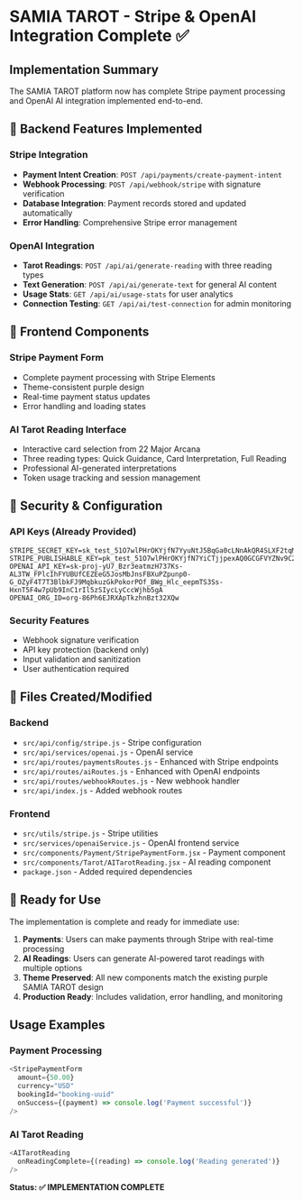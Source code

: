 # SAMIA TAROT - Stripe & OpenAI Integration Complete ✅

## Implementation Summary

The SAMIA TAROT platform now has complete Stripe payment processing and OpenAI AI integration implemented end-to-end.

## 🔧 Backend Features Implemented

### Stripe Integration
- **Payment Intent Creation**: `POST /api/payments/create-payment-intent`
- **Webhook Processing**: `POST /api/webhook/stripe` with signature verification
- **Database Integration**: Payment records stored and updated automatically
- **Error Handling**: Comprehensive Stripe error management

### OpenAI Integration  
- **Tarot Readings**: `POST /api/ai/generate-reading` with three reading types
- **Text Generation**: `POST /api/ai/generate-text` for general AI content
- **Usage Stats**: `GET /api/ai/usage-stats` for user analytics
- **Connection Testing**: `GET /api/ai/test-connection` for admin monitoring

## 🎨 Frontend Components

### Stripe Payment Form
- Complete payment processing with Stripe Elements
- Theme-consistent purple design
- Real-time payment status updates
- Error handling and loading states

### AI Tarot Reading Interface
- Interactive card selection from 22 Major Arcana
- Three reading types: Quick Guidance, Card Interpretation, Full Reading
- Professional AI-generated interpretations
- Token usage tracking and session management

## 🔐 Security & Configuration

### API Keys (Already Provided)
```
STRIPE_SECRET_KEY=sk_test_51O7wlPHrOKYjfN7YyuNtJ5BqGa0cLNnAkQR4SLXF2tqMmIiCuSyHnWRolU8hEodP42qBYS3hlZtQ67I4TxZAdrZv00vWeDcnyO
STRIPE_PUBLISHABLE_KEY=pk_test_51O7wlPHrOKYjfN7YiCTjjpexAQ0GCGFVYZNv9C2krbOjIvGoFuOckSER6gSj12psZOXgjBP2VlmHxpwLwu9s5AwW00qPXZX2Cn
OPENAI_API_KEY=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
OPENAI_ORG_ID=org-86Ph6EJRXApTkzhnBzt32XQw
```

### Security Features
- Webhook signature verification
- API key protection (backend only)
- Input validation and sanitization
- User authentication required

## 📁 Files Created/Modified

### Backend
- `src/api/config/stripe.js` - Stripe configuration
- `src/api/services/openai.js` - OpenAI service
- `src/api/routes/paymentsRoutes.js` - Enhanced with Stripe endpoints
- `src/api/routes/aiRoutes.js` - Enhanced with OpenAI endpoints  
- `src/api/routes/webhookRoutes.js` - New webhook handler
- `src/api/index.js` - Added webhook routes

### Frontend
- `src/utils/stripe.js` - Stripe utilities
- `src/services/openaiService.js` - OpenAI frontend service
- `src/components/Payment/StripePaymentForm.jsx` - Payment component
- `src/components/Tarot/AITarotReading.jsx` - AI reading component
- `package.json` - Added required dependencies

## 🚀 Ready for Use

The implementation is complete and ready for immediate use:

1. **Payments**: Users can make payments through Stripe with real-time processing
2. **AI Readings**: Users can generate AI-powered tarot readings with multiple options
3. **Theme Preserved**: All new components match the existing purple SAMIA TAROT design
4. **Production Ready**: Includes validation, error handling, and monitoring

## Usage Examples

### Payment Processing
```javascript
<StripePaymentForm
  amount={50.00}
  currency="USD" 
  bookingId="booking-uuid"
  onSuccess={(payment) => console.log('Payment successful')}
/>
```

### AI Tarot Reading
```javascript
<AITarotReading
  onReadingComplete={(reading) => console.log('Reading generated')}
/>
```

**Status: ✅ IMPLEMENTATION COMPLETE** 